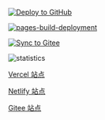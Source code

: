 [![Deploy to GitHub](https://github.com/danyow/danyow/actions/workflows/deploy.yml/badge.svg)](https://github.com/danyow/danyow/actions/workflows/deploy.yml)

[![pages-build-deployment](https://github.com/danyow/danyow/actions/workflows/pages/pages-build-deployment/badge.svg?branch=gh-pages)](https://github.com/danyow/danyow/actions/workflows/pages/pages-build-deployment)

[![Sync to Gitee](https://github.com/danyow/danyow/actions/workflows/gitee.yml/badge.svg?branch=main)](https://github.com/danyow/danyow/actions/workflows/gitee.yml)

[//]: # ([![Crowdin]&#40;https://badges.crowdin.net/danyow/localized.svg&#41;]&#40;https://crowdin.com/project/danyow&#41;)

![statistics](https://github-readme-stats.vercel.app/api?username=danyow&include_all_commits=true)

[Vercel 站点](https://danyow.vercel.app/)

[Netlify 站点](https://danyow.netlify.app/)

[Gitee 站点](https://danyow.gitee.io/)
